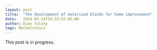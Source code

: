 ```yaml
---
layout: post
title:  "The development of motorized blinds for home improvement"
date:   2024-05-14T14:25:52-05:00
author: Evan Tulsky
tags: Mechatronics
---
```


This post is in progress. 
